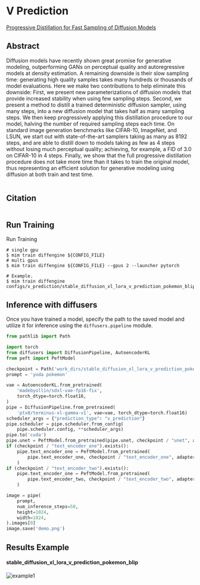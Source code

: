 # V Prediction

[Progressive Distillation for Fast Sampling of Diffusion Models](https://arxiv.org/abs/2202.00512)

## Abstract

Diffusion models have recently shown great promise for generative modeling, outperforming GANs on perceptual quality and autoregressive models at density estimation. A remaining downside is their slow sampling time: generating high quality samples takes many hundreds or thousands of model evaluations. Here we make two contributions to help eliminate this downside: First, we present new parameterizations of diffusion models that provide increased stability when using few sampling steps. Second, we present a method to distill a trained deterministic diffusion sampler, using many steps, into a new diffusion model that takes half as many sampling steps. We then keep progressively applying this distillation procedure to our model, halving the number of required sampling steps each time. On standard image generation benchmarks like CIFAR-10, ImageNet, and LSUN, we start out with state-of-the-art samplers taking as many as 8192 steps, and are able to distill down to models taking as few as 4 steps without losing much perceptual quality; achieving, for example, a FID of 3.0 on CIFAR-10 in 4 steps. Finally, we show that the full progressive distillation procedure does not take more time than it takes to train the original model, thus representing an efficient solution for generative modeling using diffusion at both train and test time.

<div align=center>
<img src=""/>
</div>

## Citation

```
```

## Run Training

Run Training

```
# single gpu
$ mim train diffengine ${CONFIG_FILE}
# multi gpus
$ mim train diffengine ${CONFIG_FILE} --gpus 2 --launcher pytorch

# Example.
$ mim train diffengine configs/v_prediction/stable_diffusion_xl_lora_v_prediction_pokemon_blip.py
```

## Inference with diffusers

Once you have trained a model, specify the path to the saved model and utilize it for inference using the `diffusers.pipeline` module.

```py
from pathlib import Path

import torch
from diffusers import DiffusionPipeline, AutoencoderKL
from peft import PeftModel

checkpoint = Path('work_dirs/stable_diffusion_xl_lora_v_prediction_pokemon_blip/step20850')
prompt = 'yoda pokemon'

vae = AutoencoderKL.from_pretrained(
    'madebyollin/sdxl-vae-fp16-fix',
    torch_dtype=torch.float16,
)
pipe = DiffusionPipeline.from_pretrained(
    'ptx0/terminus-xl-gamma-v1', vae=vae, torch_dtype=torch.float16)
scheduler_args = {"prediction_type": "v_prediction"}
pipe.scheduler = pipe.scheduler.from_config(
    pipe.scheduler.config, **scheduler_args)
pipe.to('cuda')
pipe.unet = PeftModel.from_pretrained(pipe.unet, checkpoint / "unet", adapter_name="default")
if (checkpoint / "text_encoder_one").exists():
    pipe.text_encoder_one = PeftModel.from_pretrained(
        pipe.text_encoder_one, checkpoint / "text_encoder_one", adapter_name="default"
    )
if (checkpoint / "text_encoder_two").exists():
    pipe.text_encoder_one = PeftModel.from_pretrained(
        pipe.text_encoder_two, checkpoint / "text_encoder_two", adapter_name="default"
    )

image = pipe(
    prompt,
    num_inference_steps=50,
    height=1024,
    width=1024,
).images[0]
image.save('demo.png')
```

## Results Example

#### stable_diffusion_xl_lora_v_prediction_pokemon_blip

![example1](https://github.com/okotaku/diffengine/assets/24734142/9d1fc085-7cb4-475b-b8f2-0c5dfc1a681f)
